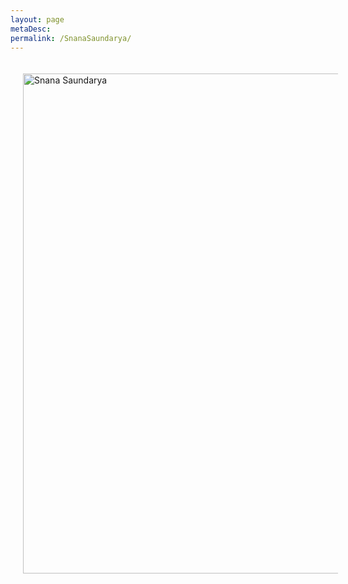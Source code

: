 ```yaml
---
layout: page
metaDesc: 
permalink: /SnanaSaundarya/
---
```


<img src="/assets/snana3.JPG" alt="Snana Saundarya" style="float:left;width:800px;margin:20px">
<div class="clearfix"></div>
